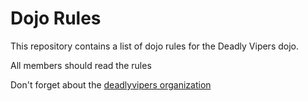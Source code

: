 Dojo Rules
==========

This repository contains a list of dojo rules for the Deadly Vipers dojo.

All members should read the rules

Don't forget about the [deadlyvipers organization](https://github.com/deadlyvipers)
